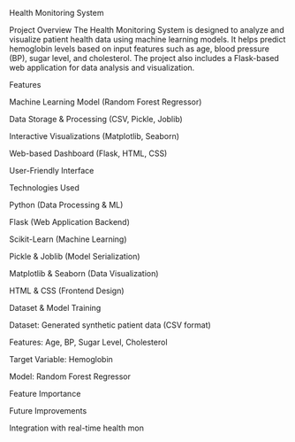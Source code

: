 Health Monitoring System

Project Overview
The Health Monitoring System is designed to analyze and visualize patient health data using machine learning models. It helps predict hemoglobin levels based on input features such as age, blood pressure (BP), sugar level, and cholesterol. The project also includes a Flask-based web application for data analysis and visualization.

Features

Machine Learning Model (Random Forest Regressor)

Data Storage & Processing (CSV, Pickle, Joblib)

Interactive Visualizations (Matplotlib, Seaborn)

Web-based Dashboard (Flask, HTML, CSS)

User-Friendly Interface

Technologies Used

Python (Data Processing & ML)

Flask (Web Application Backend)

Scikit-Learn (Machine Learning)

Pickle & Joblib (Model Serialization)

Matplotlib & Seaborn (Data Visualization)

HTML & CSS (Frontend Design)

Dataset & Model Training

Dataset: Generated synthetic patient data (CSV format)

Features: Age, BP, Sugar Level, Cholesterol

Target Variable: Hemoglobin

Model: Random Forest Regressor

Feature Importance

Future Improvements

Integration with real-time health mon
